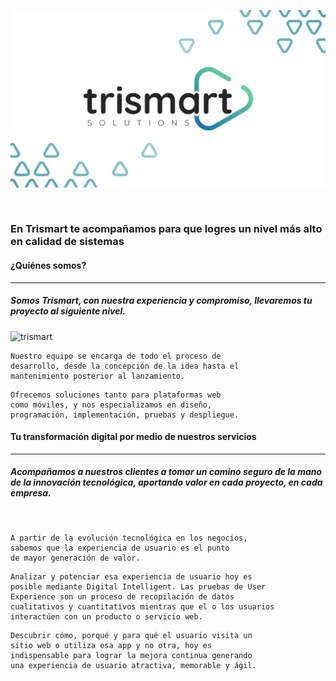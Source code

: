 ![trismart](https://raw.githubusercontent.com/Trismartllc/.github/main/assets/TRISMART_FULL_HD.png)

<br />

### En Trismart te acompañamos para que logres un nivel más alto en calidad de sistemas

#### ¿Quiénes somos?
------

##### Somos Trismart, con nuestra experiencia y compromiso, llevaremos tu proyecto al siguiente nivel.

![trismart](https://raw.githubusercontent.com/Trismartllc/.github/main/assets/TEAM.png)

```
Nuestro equipo se encarga de todo el proceso de 
desarrollo, desde la concepción de la idea hasta el 
mantenimiento posterior al lanzamiento.
```

```
Ofrecemos soluciones tanto para plataformas web 
como móviles, y nos especializamos en diseño, 
programación, implementación, pruebas y despliegue.
```

#### Tu transformación digital por medio de nuestros servicios
------

##### Acompañamos a nuestros clientes a tomar un camino seguro de la mano de la innovación tecnológica, aportando valor en cada proyecto, en cada empresa.

<br />

```
A partir de la evolución tecnológica en los negocios, 
sabemos que la experiencia de usuario es el punto 
de mayor generación de valor.
```

```
Analizar y potenciar esa experiencia de usuario hoy es 
posible mediante Digital Intelligent. Las pruebas de User 
Experience son un proceso de recopilación de datos
cualitativos y cuantitativos mientras que el o los usuarios 
interactúen con un producto o servicio web.
```

```
Descubrir cómo, porqué y para qué el usuario visita un 
sitio web o utiliza esa app y no otra, hoy es 
indispensable para lograr la mejora continua generando 
una experiencia de usuario atractiva, memorable y ágil.
```
